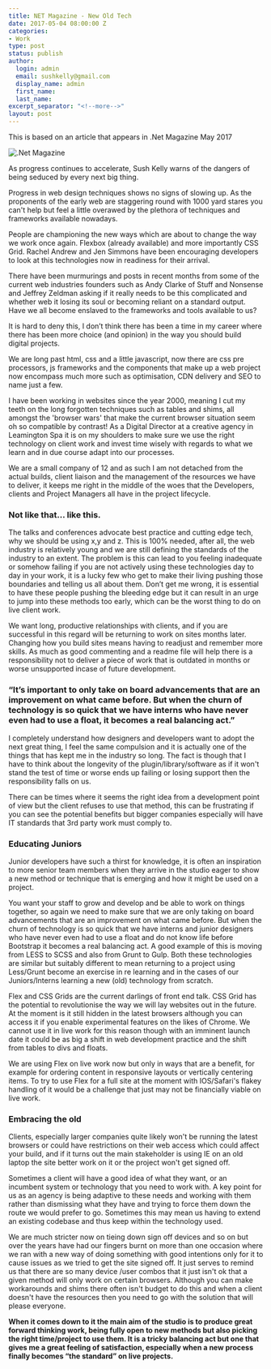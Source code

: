 ```yaml
---
title: NET Magazine - New Old Tech
date: 2017-05-04 08:00:00 Z
categories:
- Work
type: post
status: publish
author:
  login: admin
  email: sushkelly@gmail.com
  display_name: admin
  first_name: 
  last_name: 
excerpt_separator: "<!--more-->"
layout: post
---
```


<p>This is based on an article that appears in .Net Magazine May 2017</p>

<p><img  src="{{ site.baseurl }}/assets/net.jpg" alt=".Net Magazine"  /></p><!--more-->

<p>As progress continues to accelerate, Sush Kelly warns of the dangers of being seduced by every next big thing.</p>

<p>Progress in web design techniques shows no signs of slowing up. As the proponents of the early web are staggering round with 1000 yard stares you can't help but feel a little overawed by the plethora of techniques and frameworks available nowadays. </p>

<p>People are championing the new ways which are about to change the way we work once again. Flexbox (already available) and more importantly CSS Grid. Rachel Andrew and Jen Simmons have been encouraging developers to look at this technologies now in readiness for their arrival.</p>

<p>There have been murmurings and posts in recent months from some of the current web industries founders such as Andy Clarke of Stuff and Nonsense and Jeffrey Zeldman asking if it really needs to be this complicated and whether web it losing its soul or becoming reliant on a standard output. Have we all become enslaved to the frameworks and tools available to us?</p>

<p>It is hard to deny this, I don’t think there has been a time in my career where there has been more choice (and opinion) in the way you should build digital projects. </p>

<p>We are long past html, css and a little javascript, now there are css pre processors, js frameworks and the components that make up a web project now encompass much more such as optimisation, CDN delivery and  SEO to name just a few.</p>

<p>I have been working in websites since the year 2000, meaning I cut my teeth on the long forgotten techniques such as tables and shims, all amongst the 'browser wars' that make the current browser situation seem oh so compatible by contrast! As a  Digital Director at a creative agency in Leamington Spa  it is on my shoulders to make sure we use the right technology on client work and invest time wisely with regards to what we learn and in due course adapt into our processes. </p>

<p>We are a small company of 12 and as such I am not detached from the actual builds, client liaison and the management of the resources we have to deliver, it keeps me right in the middle of the woes that the Developers, clients and Project Managers all have in the project lifecycle.</p>

<h3>Not like that… like this.</h3>

<p>The talks and conferences advocate best practice and cutting edge tech, why we should be using x,y and z. This is 100% needed, after all,  the web industry is relatively young and we are still defining the standards of the industry to an extent. The problem is this can lead to you feeling inadequate or somehow failing if you are not actively using these technologies day to day in your work, it is a lucky few who get to make their living pushing those boundaries and telling us all about them. Don’t get me wrong, it is essential to have these people pushing the bleeding edge but it can result in an urge to jump into these methods too early, which can be the worst thing to do on live client work. </p>

<p>We want long, productive relationships with clients, and if you are successful in this regard will be returning to work on sites months later. Changing how you build sites means having to readjust and remember more skills. As much as good commenting and a readme file will help there is a responsibility not to deliver a piece of work that is outdated in months or worse unsupported incase of future development.</p>

<h3>“It’s important to only take on board advancements that are an improvement on what came before. But when the churn of technology is so quick that we have interns who have never even had to use a float, it becomes a real balancing act.”</h3>

<p>I completely understand how designers and developers want to adopt the next great thing, I feel the same compulsion and it is actually one of the things that has kept me in the industry so long. The fact is though that I have to think about the longevity of the plugin/library/software as if it won't stand the test of time or worse ends up failing or losing support then the responsibility falls on us. </p>

<p>There can be times where it seems the right idea from a development point of view but the client refuses to use that method, this can be frustrating if you can see the potential benefits but bigger companies especially will have IT standards that 3rd party work must comply to.</p>

<h3>Educating Juniors</h3>

<p>Junior developers have such a thirst for knowledge, it is often an inspiration to more senior team members when they arrive in the studio eager to show a new method or technique that is emerging and how it might be used on a project. </p>

<p>You want your staff to grow and develop and be able to work on things together, so again we need to make sure that we are only taking on board advancements that are an improvement on what came before. But when the churn of technology is so quick that we have interns and junior designers who have never even had to use a float and do not know life before Bootstrap it becomes a real balancing act. A good example of this is moving from LESS to SCSS and also from Grunt to Gulp. Both these technologies are similar but suitably different to mean returning to a project using Less/Grunt become an exercise in re learning and in the cases of our Juniors/Interns learning a new (old) technology from scratch. </p>

<p>Flex and CSS Grids are the current darlings of front end talk. CSS Grid has the potential to revolutionise the way we will lay websites out in the future. At the moment is it still hidden in the latest browsers although you can access it if you enable experimental features on the likes of Chrome. We cannot use it in live work for this reason though with an imminent launch date it could be as big a shift in web development practice and the shift from tables to divs and floats.</p>

<p>We are using Flex on live work now but only in ways that are a benefit, for example for ordering content in responsive layouts or vertically centering items. To try to use Flex for a full site at the moment with IOS/Safari's flakey handling of it would be a challenge that just may not be financially viable on live work. </p>

<h3>Embracing the old</h3>


<p>Clients, especially larger companies quite likely won't be running the latest browsers or could have restrictions on their web access which could affect your build, and if it turns out the main stakeholder is using IE on an old laptop the site better work on it or the project won't get signed off. </p>

<p>Sometimes a client will have a good idea of what they want, or an incumbent system or technology that you need to work with. A key point for us as an agency is being adaptive to these needs and working with them rather than dismissing what they have and trying to force them down the route we would prefer to go. Sometimes this may mean us having to extend an existing codebase and thus keep within the technology used.</p>

<p>We are much stricter now on tieing down sign off devices and so on but over the years have had our fingers burnt on more than one occasion where we ran with a new way of doing something with good intentions only for it to cause issues as we tried to get the site signed off. It just serves to remind us that there are so many device /user combos that it just isn't ok that a given method will only work on certain browsers. Although you can make workarounds and shims there often isn't budget to do this and when a client doesn't have the resources then you need to go with the solution that will please everyone. </p>

<p><strong>When it comes down to it the main aim of the studio is to produce great forward thinking work, being fully open to new methods but also picking the right time/project to use them. It is a tricky balancing act but one that gives me a great feeling of satisfaction, especially when a new process finally becomes “the standard” on live projects.</strong></p>

